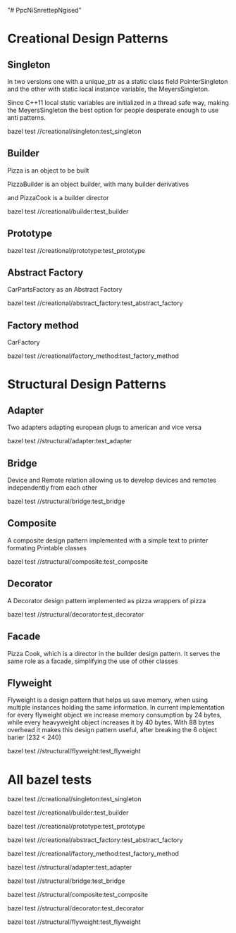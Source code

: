 "# PpcNiSnrettepNgised" 

# Creational Design Patterns
## Singleton
In two versions one with a unique_ptr as a static class field PointerSingleton 
and the other with static local instance variable, the MeyersSingleton.

Since C++11 local static variables are initialized in a thread safe way, 
making the MeyersSingleton the best option for people desperate enough to use anti patterns.

bazel test //creational/singleton:test_singleton

## Builder
Pizza is an object to be built

PizzaBuilder is an object builder, with many builder derivatives

and PizzaCook is a builder director

bazel test //creational/builder:test_builder

## Prototype

bazel test //creational/prototype:test_prototype

## Abstract Factory
CarPartsFactory as an Abstract Factory

bazel test //creational/abstract_factory:test_abstract_factory

## Factory method
CarFactory

bazel test //creational/factory_method:test_factory_method

# Structural Design Patterns
## Adapter
Two adapters adapting european plugs to american and vice versa

bazel test //structural/adapter:test_adapter

## Bridge
Device and Remote relation allowing us to develop devices and remotes independently from each other

bazel test //structural/bridge:test_bridge

## Composite
A composite design pattern implemented with a simple text to printer formating Printable classes

bazel test //structural/composite:test_composite

## Decorator
A Decorator design pattern implemented as pizza wrappers of pizza

bazel test //structural/decorator:test_decorator

## Facade
Pizza Cook, which is a director in the builder design pattern.
It serves the same role as a facade, simplifying the use of other classes

## Flyweight
Flyweight is a design pattern that helps us save memory, when using multiple instances holding the same information.
In current implementation for every flyweight object we increase memory consumption by 24 bytes, while every heavyweight object increases it by 40 bytes.
With 88 bytes overhead it makes this design pattern useful, after breaking the 6 object barier (232 < 240)

bazel test //structural/flyweight:test_flyweight

# All bazel tests
bazel test //creational/singleton:test_singleton

bazel test //creational/builder:test_builder

bazel test //creational/prototype:test_prototype

bazel test //creational/abstract_factory:test_abstract_factory

bazel test //creational/factory_method:test_factory_method

bazel test //structural/adapter:test_adapter

bazel test //structural/bridge:test_bridge

bazel test //structural/composite:test_composite

bazel test //structural/decorator:test_decorator

bazel test //structural/flyweight:test_flyweight

